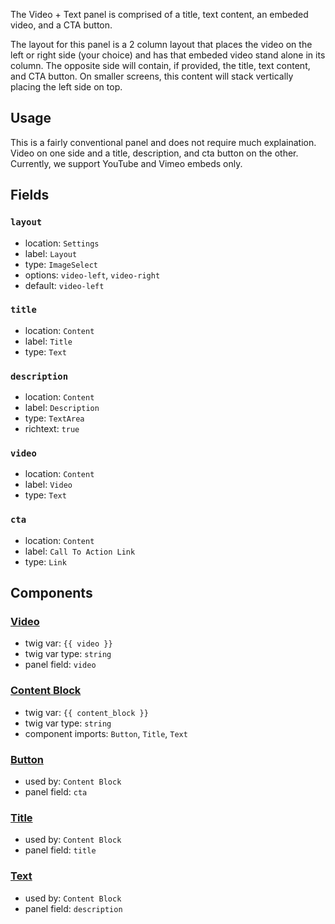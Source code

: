 The Video + Text panel is comprised of a title, text content, an embeded video, and a CTA button.

The layout for this panel is a 2 column layout that places the video on the left or right side (your choice) and has that embeded video stand alone in its column. The opposite side will contain, if provided, the title, text content, and CTA button. On smaller screens, this content will stack vertically placing the left side on top.

## Usage

This is a fairly conventional panel and does not require much explaination. Video on one side and a title, description, and cta button on the other.
Currently, we support YouTube and Vimeo embeds only.

## Fields

### `layout`
* location: `Settings`
* label: `Layout`
* type: `ImageSelect`
* options: `video-left`, `video-right`
* default: `video-left`

### `title`
* location: `Content`
* label: `Title`
* type: `Text`

### `description`
* location: `Content`
* label: `Description`
* type: `TextArea`
* richtext: `true`

### `video`
* location: `Content`
* label: `Video`
* type: `Text`

### `cta`
* location: `Content`
* label: `Call To Action Link`
* type: `Link`

## Components

### [Video](/components_docs/video)
* twig var: `{{ video }}`
* twig var type: `string`
* panel field: `video`

### [Content Block](/components_docs/content_block)
* twig var: `{{ content_block }}`
* twig var type: `string`
* component imports: `Button`, `Title`, `Text`

### [Button](/components_docs/button)
* used by: `Content Block`
* panel field: `cta`

### [Title](/components_docs/title)
* used by: `Content Block`
* panel field: `title`

### [Text](/components_docs/text)
* used by: `Content Block`
* panel field: `description`

